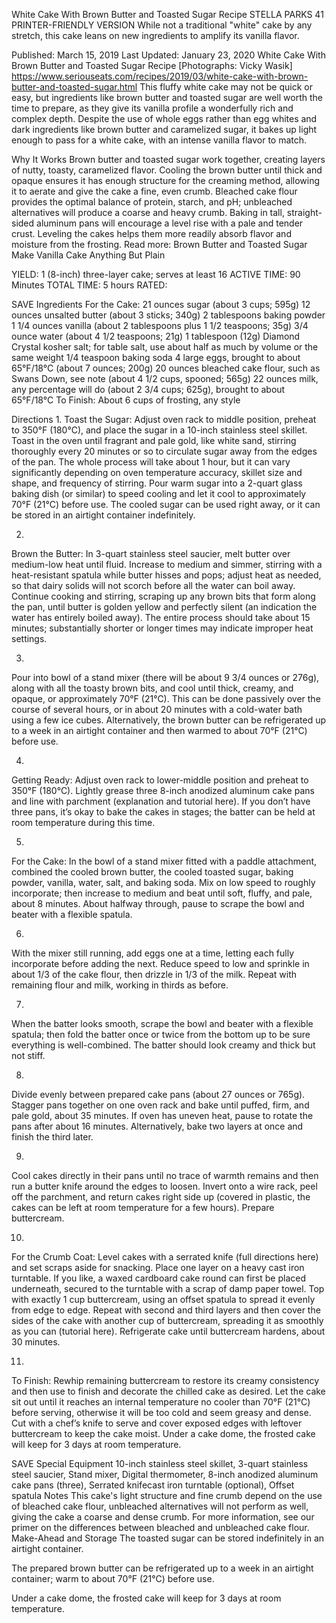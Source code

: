 White Cake With Brown Butter and Toasted Sugar Recipe
STELLA PARKS
41     PRINTER-FRIENDLY VERSION
While not a traditional "white" cake by any stretch, this cake leans on new ingredients to amplify its vanilla flavor.

Published: March 15, 2019 Last Updated: January 23, 2020
White Cake With Brown Butter and Toasted Sugar Recipe
[Photographs: Vicky Wasik]
https://www.seriouseats.com/recipes/2019/03/white-cake-with-brown-butter-and-toasted-sugar.html
This fluffy white cake may not be quick or easy, but ingredients like brown butter and toasted sugar are well worth the time to prepare, as they give its vanilla profile a wonderfully rich and complex depth. Despite the use of whole eggs rather than egg whites and dark ingredients like brown butter and caramelized sugar, it bakes up light enough to pass for a white cake, with an intense vanilla flavor to match.

Why It Works
Brown butter and toasted sugar work together, creating layers of nutty, toasty, caramelized flavor.
Cooling the brown butter until thick and opaque ensures it has enough structure for the creaming method, allowing it to aerate and give the cake a fine, even crumb.
Bleached cake flour provides the optimal balance of protein, starch, and pH; unbleached alternatives will produce a coarse and heavy crumb.
Baking in tall, straight-sided aluminum pans will encourage a level rise with a pale and tender crust.
Leveling the cakes helps them more readily absorb flavor and moisture from the frosting.
Read more: Brown Butter and Toasted Sugar Make Vanilla Cake Anything But Plain

YIELD:
1 (8-inch) three-layer cake; serves at least 16
ACTIVE TIME:
90 Minutes
TOTAL TIME:
5 hours
RATED:
    
 SAVE
Ingredients
For the Cake:
21 ounces sugar (about 3 cups; 595g)
12 ounces unsalted butter (about 3 sticks; 340g)
2 tablespoons baking powder
1 1/4 ounces vanilla (about 2 tablespoons plus 1 1/2 teaspoons; 35g)
3/4 ounce water (about 4 1/2 teaspoons; 21g)
1 tablespoon (12g) Diamond Crystal kosher salt; for table salt, use about half as much by volume or the same weight
1/4 teaspoon baking soda
4 large eggs, brought to about 65°F/18°C (about 7 ounces; 200g)
20 ounces bleached cake flour, such as Swans Down, see note (about 4 1/2 cups, spooned; 565g)
22 ounces milk, any percentage will do (about 2 3/4 cups; 625g), brought to about 65°F/18°C
To Finish:
About 6 cups of frosting, any style

Directions
1.
Toast the Sugar: Adjust oven rack to middle position, preheat to 350°F (180°C), and place the sugar in a 10-inch stainless steel skillet. Toast in the oven until fragrant and pale gold, like white sand, stirring thoroughly every 20 minutes or so to circulate sugar away from the edges of the pan. The whole process will take about 1 hour, but it can vary significantly depending on oven temperature accuracy, skillet size and shape, and frequency of stirring. Pour warm sugar into a 2-quart glass baking dish (or similar) to speed cooling and let it cool to approximately 70°F (21°C) before use. The cooled sugar can be used right away, or it can be stored in an airtight container indefinitely.

2.
Brown the Butter: In 3-quart stainless steel saucier, melt butter over medium-low heat until fluid. Increase to medium and simmer, stirring with a heat-resistant spatula while butter hisses and pops; adjust heat as needed, so that dairy solids will not scorch before all the water can boil away. Continue cooking and stirring, scraping up any brown bits that form along the pan, until butter is golden yellow and perfectly silent (an indication the water has entirely boiled away). The entire process should take about 15 minutes; substantially shorter or longer times may indicate improper heat settings.

3.
Pour into bowl of a stand mixer (there will be about 9 3/4 ounces or 276g), along with all the toasty brown bits, and cool until thick, creamy, and opaque, or approximately 70°F (21°C). This can be done passively over the course of several hours, or in about 20 minutes with a cold-water bath using a few ice cubes. Alternatively, the brown butter can be refrigerated up to a week in an airtight container and then warmed to about 70°F (21°C) before use.

4.
Getting Ready: Adjust oven rack to lower-middle position and preheat to 350°F (180°C). Lightly grease three 8-inch anodized aluminum cake pans and line with parchment (explanation and tutorial here). If you don’t have three pans, it’s okay to bake the cakes in stages; the batter can be held at room temperature during this time.

5.
For the Cake: In the bowl of a stand mixer fitted with a paddle attachment, combined the cooled brown butter, the cooled toasted sugar, baking powder, vanilla, water, salt, and baking soda. Mix on low speed to roughly incorporate; then increase to medium and beat until soft, fluffy, and pale, about 8 minutes. About halfway through, pause to scrape the bowl and beater with a flexible spatula.

6.
With the mixer still running, add eggs one at a time, letting each fully incorporate before adding the next. Reduce speed to low and sprinkle in about 1/3 of the cake flour, then drizzle in 1/3 of the milk. Repeat with remaining flour and milk, working in thirds as before.

7.
When the batter looks smooth, scrape the bowl and beater with a flexible spatula; then fold the batter once or twice from the bottom up to be sure everything is well-combined. The batter should look creamy and thick but not stiff.

8.
Divide evenly between prepared cake pans (about 27 ounces or 765g). Stagger pans together on one oven rack and bake until puffed, firm, and pale gold, about 35 minutes. If oven has uneven heat, pause to rotate the pans after about 16 minutes. Alternatively, bake two layers at once and finish the third later.

9.
Cool cakes directly in their pans until no trace of warmth remains and then run a butter knife around the edges to loosen. Invert onto a wire rack, peel off the parchment, and return cakes right side up (covered in plastic, the cakes can be left at room temperature for a few hours). Prepare buttercream.

10.
For the Crumb Coat: Level cakes with a serrated knife (full directions here) and set scraps aside for snacking. Place one layer on a heavy cast iron turntable. If you like, a waxed cardboard cake round can first be placed underneath, secured to the turntable with a scrap of damp paper towel. Top with exactly 1 cup buttercream, using an offset spatula to spread it evenly from edge to edge. Repeat with second and third layers and then cover the sides of the cake with another cup of buttercream, spreading it as smoothly as you can (tutorial here). Refrigerate cake until buttercream hardens, about 30 minutes.

11.
To Finish: Rewhip remaining buttercream to restore its creamy consistency and then use to finish and decorate the chilled cake as desired. Let the cake sit out until it reaches an internal temperature no cooler than 70°F (21°C) before serving, otherwise it will be too cold and seem greasy and dense. Cut with a chef’s knife to serve and cover exposed edges with leftover buttercream to keep the cake moist. Under a cake dome, the frosted cake will keep for 3 days at room temperature.

 SAVE
Special Equipment
10-inch stainless steel skillet, 3-quart stainless steel saucier, Stand mixer, Digital thermometer, 8-inch anodized aluminum cake pans (three), Serrated knifecast iron turntable (optional), Offset spatula
Notes
This cake's light structure and fine crumb depend on the use of bleached cake flour, unbleached alternatives will not perform as well, giving the cake a coarse and dense crumb. For more information, see our primer on the differences between bleached and unbleached cake flour.
Make-Ahead and Storage
The toasted sugar can be stored indefinitely in an airtight container.

The prepared brown butter can be refrigerated up to a week in an airtight container; warm to about 70°F (21°C) before use.

Under a cake dome, the frosted cake will keep for 3 days at room temperature.
